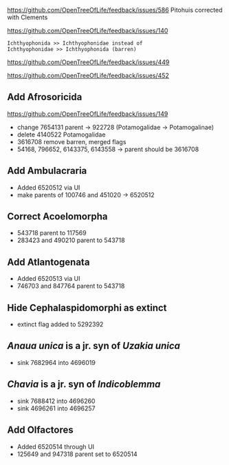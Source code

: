 https://github.com/OpenTreeOfLife/feedback/issues/586
Pitohuis corrected with Clements

https://github.com/OpenTreeOfLife/feedback/issues/140

	Ichthyophonida >> Ichthyophonidae instead of 
	Ichthyophonidae >> Ichthyophonida (barren)


https://github.com/OpenTreeOfLife/feedback/issues/449

https://github.com/OpenTreeOfLife/feedback/issues/452


## Add Afrosoricida
https://github.com/OpenTreeOfLife/feedback/issues/149
 * change 7654131 parent -> 922728 (Potamogalidae -> Potamogalinae)
 * delete 4140522 Potamogalidae
 * 3616708 remove barren, merged flags
 * 54168, 796652, 6143375, 6143558 -> parent should be 3616708

## Add Ambulacraria
  * Added 6520512 via UI
  * make parents of 100746 and 451020 -> 6520512

## Correct Acoelomorpha
  * 543718 parent to 117569
  * 283423 and 490210 parent to 543718

## Add Atlantogenata
  * Added 6520513 via UI
  * 746703 and 847764 parent to 543718

## Hide Cephalaspidomorphi as extinct
  * extinct flag added to 5292392

## *Anaua unica* is a jr. syn of *Uzakia unica*
  * sink 7682964 into 4696019

## *Chavia* is a jr. syn of *Indicoblemma*
  * sink 7688412 into 4696260
  * sink 4696261 into 4696257

## Add Olfactores
  * Added 6520514 through UI
  * 125649 and 947318 parent set to 6520514